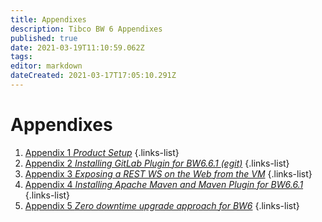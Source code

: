 ```yaml
---
title: Appendixes
description: Tibco BW 6 Appendixes
published: true
date: 2021-03-19T11:10:59.062Z
tags: 
editor: markdown
dateCreated: 2021-03-17T17:05:10.291Z
---
```


# Appendixes

1. [Appendix 1 *Product Setup*](/integration/tibco/bw/6/appendix/1)
{.links-list}
2. [Appendix 2 *Installing GitLab Plugin for BW6.6.1 (egit)*](/integration/tibco/bw/6/appendix/2)
{.links-list}
3. [Appendix 3 *Exposing a REST WS on the Web from the VM*](/integration/tibco/bw/6/appendix/3)
{.links-list}
4. [Appendix 4 *Installing Apache Maven and Maven Plugin for BW6.6.1*](/integration/tibco/bw/6/appendix/4)
{.links-list}
5. [Appendix 5 *Zero downtime upgrade approach for BW6*](/integration/tibco/bw/6/appendix/5)
{.links-list}
